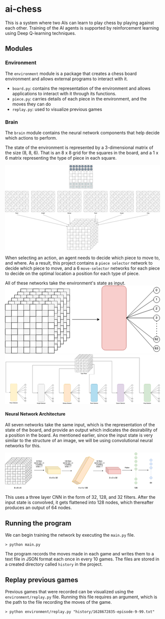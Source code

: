 # ai-chess

This is a system where two AIs can learn to play chess by playing against each other. Training of the AI agents is supported by reinforcement learning using Deep Q-learning techniques.

## Modules

### Environment

The `environment` module is a package that creates a chess board environment and allows external programs to interact with it.
- `board.py`: contains the representation of the environment and allows applications to interact with it through its functions.
- `piece.py`: carries details of each piece in the environment, and the moves they can do
- `replay.py`: used to visualize previous games

### Brain

The `brain` module contains the neural network components that help decide which actions to perform.

The state of the environment is represented by a 3-dimensional matrix of the size (8, 8, 6). That is an 8 x 8 grid for the squares in the board, and a 1 x 6 matrix representing the type of piece in each square.

![State representation](assets/images/documentation/chess-board-state.png)

When selecting an action, an agent needs to decide which piece to move to, and where. As a result, this project contains a `piece selector` network to decide which piece to move, and a 6 `move-selector` networks for each piece to decide on the optimal location a position for each type of piece.

All of these networks take the environment's state as input.
![Piece selector network](assets/images/documentation/piece-selector.png)
![Move selector networks](assets/images/documentation/move-selectors.png)

#### Neural Network Architecture

All seven networks take the same input, which is the representation of the state of the board, and provide an output which indicates the desirability of a position in the board. As mentioned earlier, since the input state is very similar to the structure of an image, we will be using convolutional neural networks for this.

![Neural network architecture](assets/images/documentation/CNN-architecture.png)

This uses a three layer CNN in the form of 32, 128, and 32 filters. After the input state is convolved, it gets flattened into 128 nodes, which thereafter produces an output of 64 nodes.

## Running the program

We can begin training the network by executing the `main.py` file.
```shell
> python main.py
```

The program records the moves made in each game and writes them to a text file in JSON format each once in every 10 games. The files are stored in a created directory called `history` in the project.

## Replay previous games

Previous games that were recorded can be visualized using the `environment/replay.py` file. Running this file requires an argument, which is the path to the file recording the moves of the game.

```shell
> python environment/replay.py "history/1628672835-episode-9-99.txt"
```

